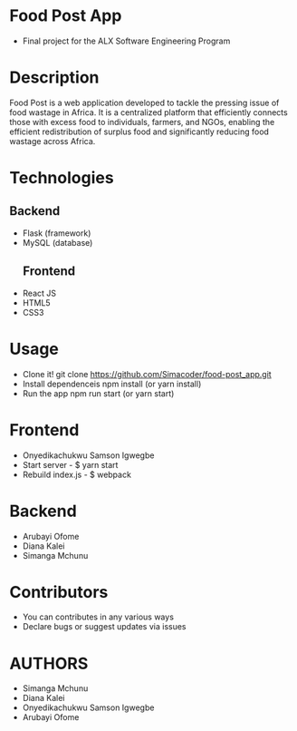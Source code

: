 # Food Post App 
- Final project for the ALX Software Engineering Program 

# Description 
Food Post is a web application developed to tackle the pressing issue of food wastage in 
Africa. It is a centralized platform that efficiently connects those with excess food to 
individuals, farmers, and NGOs, enabling the efficient redistribution of surplus food and 
significantly reducing food wastage across Africa.

# Technologies
  ## Backend 
- Flask (framework)
- MySQL (database)
  ## Frontend
- React JS
- HTML5
- CSS3

# Usage
- Clone it!
  git clone https://github.com/Simacoder/food-post_app.git
- Install dependenceis 
  npm install (or yarn install)
- Run the app
  npm run start (or yarn start)

# Frontend
- Onyedikachukwu Samson Igwegbe
- Start server - $ yarn start
- Rebuild index.js - $ webpack
  
# Backend
- Arubayi Ofome
- Diana Kalei
- Simanga Mchunu

# Contributors
- You can contributes in any various ways
- Declare bugs or suggest updates via issues

# AUTHORS
- Simanga Mchunu
- Diana Kalei 
- Onyedikachukwu Samson Igwegbe
- Arubayi Ofome 
